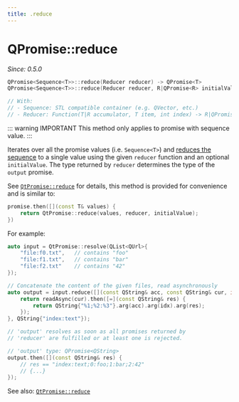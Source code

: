```yaml
---
title: .reduce
---
```


# QPromise::reduce

*Since: 0.5.0*

```cpp
QPromise<Sequence<T>>::reduce(Reducer reducer) -> QPromise<T>
QPromise<Sequence<T>>::reduce(Reducer reducer, R|QPromise<R> initialValue) -> QPromise<R>

// With:
// - Sequence: STL compatible container (e.g. QVector, etc.)
// - Reducer: Function(T|R accumulator, T item, int index) -> R|QPromise<R>
```

::: warning IMPORTANT
This method only applies to promise with sequence value.
:::

Iterates over all the promise values (i.e. `Sequence<T>`) and [reduces the sequence](https://en.wikipedia.org/wiki/Fold_%28higher-order_function%29)
to a single value using the given `reducer` function and an optional `initialValue`. The type
returned by `reducer` determines the type of the `output` promise.

See [`QtPromise::reduce`](../helpers/reduce.md) for details, this method is provided for convenience
and is similar to:

```cpp
promise.then([](const T& values) {
    return QtPromise::reduce(values, reducer, initialValue);
})
```

For example:

```cpp
auto input = QtPromise::resolve(QList<QUrl>{
    "file:f0.txt",   // contains "foo"
    "file:f1.txt",   // contains "bar"
    "file:f2.txt"    // contains "42"
});

// Concatenate the content of the given files, read asynchronously
auto output = input.reduce([](const QString& acc, const QString& cur, int idx) {
    return readAsync(cur).then([=](const QString& res) {
        return QString{"%1;%2:%3"}.arg(acc).arg(idx).arg(res);
    });
}, QString{"index:text"});

// 'output' resolves as soon as all promises returned by
// 'reducer' are fulfilled or at least one is rejected.

// 'output' type: QPromise<QString>
output.then([](const QString& res) {
    // res == "index:text;0:foo;1:bar;2:42"
    // {...}
});
```

See also: [`QtPromise::reduce`](../helpers/reduce.md)
